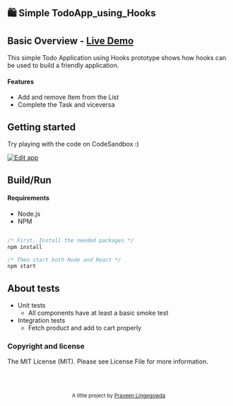 ## 🛍️ Simple TodoApp_using_Hooks

## Basic Overview - [Live Demo](https://codesandbox.io/s/gracious-violet-go8zj)

This simple Todo Application using Hooks prototype shows how hooks can be used to build a
friendly application.

#### Features

- Add and remove Item from the List
- Complete the Task and viceversa 

## Getting started

Try playing with the code on CodeSandbox :)

[![Edit app](https://codesandbox.io/static/img/play-codesandbox.svg)](https://codesandbox.io/s/gracious-violet-go8zj)

## Build/Run

#### Requirements

- Node.js
- NPM

```javascript

/* First, Install the needed packages */
npm install

/* Then start both Node and React */
npm start


```

## About tests

- Unit tests
  - All components have at least a basic smoke test
- Integration tests
  - Fetch product and add to cart properly
  
### Copyright and license

The MIT License (MIT). Please see License File for more information.

<br/>
<br/>

<p align="center">
<sub>A little project by <a href="https://praveenlingegowda.in/">Praveen Lingegowda</a></sub>
</p>
